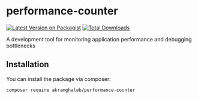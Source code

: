 # performance-counter

[![Latest Version on Packagist](https://img.shields.io/packagist/v/akramghaleb/performance-counter.svg?style=flat-square)](https://packagist.org/packages/aymanalhattami/performance-counter)
[![Total Downloads](https://img.shields.io/packagist/dt/akramghaleb/performance-counter.svg?style=flat-square)](https://packagist.org/packages/akramghaleb/performance-counter)

 A development tool for monitoring application performance and debugging bottlenecks 

## Installation

You can install the package via composer:

```bash
composer require akramghaleb/performance-counter
```
